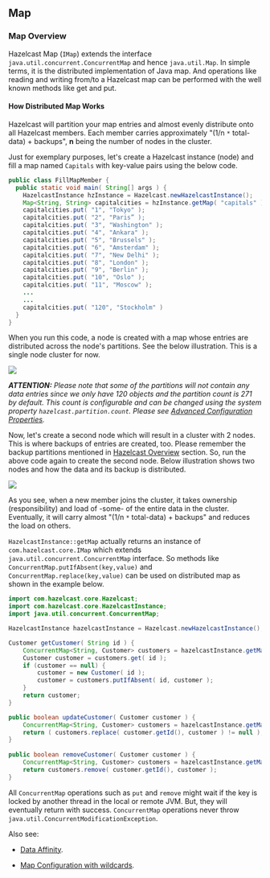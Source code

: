 

## Map

### Map Overview

Hazelcast Map (`IMap`) extends the interface `java.util.concurrent.ConcurrentMap` and hence `java.util.Map`. In simple terms, it is the distributed implementation of Java map. And operations like reading and writing from/to a Hazelcast map can be performed with the well known methods like get and put.

#### How Distributed Map Works

Hazelcast will partition your map entries and almost evenly distribute onto all Hazelcast members. Each member carries approximately "(1/n `*` total-data) + backups", **n** being the number of nodes in the cluster.

Just for exemplary purposes, let's create a Hazelcast instance (node) and fill a map named `Capitals` with key-value pairs using the below code.

```java
public class FillMapMember {
  public static void main( String[] args ) { 
    HazelcastInstance hzInstance = Hazelcast.newHazelcastInstance();
    Map<String, String> capitalcities = hzInstance.getMap( "capitals" ); 
    capitalcities.put( "1", "Tokyo" );
    capitalcities.put( "2", "Paris” );
    capitalcities.put( "3", "Washington" );
    capitalcities.put( "4", "Ankara" );
    capitalcities.put( "5", "Brussels" );
    capitalcities.put( "6", "Amsterdam" );
    capitalcities.put( "7", "New Delhi" );
    capitalcities.put( "8", "London" );
    capitalcities.put( "9", "Berlin" );
    capitalcities.put( "10", "Oslo" );
    capitalcities.put( "11", "Moscow" );
    ...
    ...
    capitalcities.put( "120", "Stockholm" )
  }
}
```

When you run this code, a node is created with a map whose entries are distributed across the node's partitions. See the below illustration. This is a single node cluster for now.

![](images/1Node.jpg)

***ATTENTION:*** *Please note that some of the partitions will not contain any data entries since we only have 120 objects and the partition count is 271 by default. This count is configurable and can be changed using the system property `hazelcast.partition.count`. Please see [Advanced Configuration Properties](#advanced-configuration-properties).*

Now, let's create a second node which will result in a cluster with 2 nodes. This is where backups of entries are created, too. Please remember the backup partitions mentioned in [Hazelcast Overview](#hazelcast-overview) section. So, run the above code again to create the second node. Below illustration shows two nodes and how the data and its backup is distributed.

![](images/2Nodes.jpg)

As you see, when a new member joins the cluster, it takes ownership (responsibility) and load of -some- of the entire data in the cluster. Eventually, it will carry almost "(1/n `*` total-data) + backups" and reduces the load on others.

`HazelcastInstance::getMap` actually returns an instance of `com.hazelcast.core.IMap` which extends `java.util.concurrent.ConcurrentMap` interface. So methods like `ConcurrentMap.putIfAbsent(key,value)` and `ConcurrentMap.replace(key,value)` can be used on distributed map as shown in the example below.

```java
import com.hazelcast.core.Hazelcast;
import com.hazelcast.core.HazelcastInstance;
import java.util.concurrent.ConcurrentMap;

HazelcastInstance hazelcastInstance = Hazelcast.newHazelcastInstance();

Customer getCustomer( String id ) {
    ConcurrentMap<String, Customer> customers = hazelcastInstance.getMap( "customers" );
    Customer customer = customers.get( id );
    if (customer == null) {
        customer = new Customer( id );
        customer = customers.putIfAbsent( id, customer );
    }
    return customer;
}               

public boolean updateCustomer( Customer customer ) {
    ConcurrentMap<String, Customer> customers = hazelcastInstance.getMap( "customers" );
    return ( customers.replace( customer.getId(), customer ) != null );            
}
                
public boolean removeCustomer( Customer customer ) {
    ConcurrentMap<String, Customer> customers = hazelcastInstance.getMap( "customers" );
    return customers.remove( customer.getId(), customer );           
}
```

All `ConcurrentMap` operations such as `put` and `remove` might wait if the key is locked by another thread in the local or remote JVM. But, they will eventually return with success. `ConcurrentMap` operations never throw `java.util.ConcurrentModificationException`.

Also see:

-   [Data Affinity](#data-affinity).

-   [Map Configuration with wildcards](#using-wildcard).

